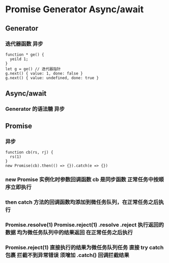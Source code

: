 # Promise Generator Async/await

## Generator

### 迭代器函数 异步

```
function * ge() {
  yeild 1;
}
let g = ge() // 迭代器指针
g.next() { value: 1, done: false }
g.next() { value: undefined, done: true }
```

## Async/await

### Generator 的语法糖 异步

## Promise

### 异步

```
function cb(rs, rj) {
  rs(1)
}
new Promise(cb).then(() => {}).catch(e => {})
```

### new Promise 实例化时参数回调函数 cb 是同步函数 正常任务中按顺序立即执行

### then catch 方法的回调函数均添加到微任务队列，在正常任务之后执行

### Promise.resolve(1) Promise.reject(1) .resolve .reject 执行返回的数据 均为微任务队列中的结果返回 在正常任务之后执行

### Promise.reject(1) 直接执行的结果为微任务队列任务 直接 try catch 包裹 拦截不到异常错误 须增加 .catch() 回调拦截结果
